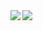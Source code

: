 <a href="https://github.com/anuraghazra/github-readme-stats">
  <img align="left" src="https://github-readme-stats.vercel.app/api?username=nadjaharold&count_private=true&show_icons=true&theme=dracula" />
</a>
<a href="https://github.com/anuraghazra/github-readme-stats">
  <img align="left" src="https://github-readme-stats.vercel.app/api/top-langs/?username=nadjaharold&theme=dracula" />
</a>
